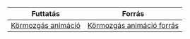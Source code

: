 | Futtatás | Forrás |
| --- | --- |
| [Körmozgás animáció](/pp/km.html) | [Körmozgás animáció forrás](/pp/km_src.html) |